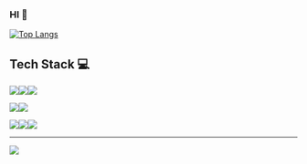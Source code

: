 ### HI 👋

[![Top Langs](https://github-readme-stats.vercel.app/api/top-langs/?username=anuraghazra&layout=compact)](https://github.com/anuraghazra/github-readme-stats)

## Tech Stack 💻

<img src="https://img.shields.io/badge/Java-5382a1?&logo=OpenJDK&logoColor=white"/><img src="https://img.shields.io/badge/Python-3766AB?style=flat-square&logo=Python&logoColor=white"/><img src="https://img.shields.io/badge/Node.js-339933?style=flat-square&logo=Node.js&logoColor=white"/>

<img src="https://img.shields.io/badge/Spring-6DB33F?style=flat-square&logo=Spring&logoColor=white"/><img src="https://img.shields.io/badge/Junit5-25A162?&logo=junit5&logoColor=white"/>

<img src="https://img.shields.io/badge/MariaDB-003545?&logo=MariaDB&logoColor=white"/><img src="https://img.shields.io/badge/Git-F05032?&logo=Git&logoColor=white"/><img src="https://img.shields.io/badge/Linux-FCC624?&logo=Linux&logoColor=white"/>

---

<a href="https://velog.io/@jangtaehwan">
    <img src="https://img.shields.io/badge/Tech%20Blog-11B48A?style=for-the-badge&logo=Velog&logoColor=white&link=https://velog.io/@jangtaehwan"/>
</a>
